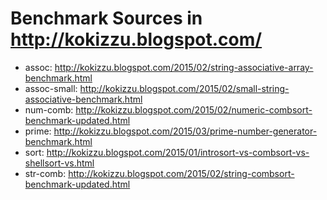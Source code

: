 # Benchmark Sources in http://kokizzu.blogspot.com/ 

* assoc: http://kokizzu.blogspot.com/2015/02/string-associative-array-benchmark.html
* assoc-small: http://kokizzu.blogspot.com/2015/02/small-string-associative-benchmark.html
* num-comb: http://kokizzu.blogspot.com/2015/02/numeric-combsort-benchmark-updated.html
* prime: http://kokizzu.blogspot.com/2015/03/prime-number-generator-benchmark.html
* sort: http://kokizzu.blogspot.com/2015/01/introsort-vs-combsort-vs-shellsort-vs.html
* str-comb: http://kokizzu.blogspot.com/2015/02/string-combsort-benchmark-updated.html
